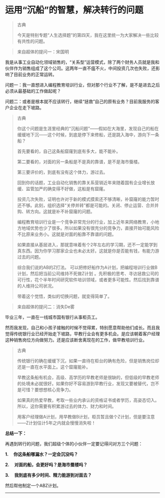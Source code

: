 # 运用“沉船”的智慧，解决转行的问题

> 古典
> 
> 今天是特别专题“人生选择题”的第四天，我在这里统一为大家解决一些比较有共性的问题。

> 来自超体的提问一：宋国明

我是从事工业自动化领域销售的，“关系型”运营模式，除了两个财务人员就是我和伙伴作为销售组成了这个公司。这两年一直不瘟不火，中间投资几次也失败，还影响了目前业务的正常运转。

问题一：我一直想进入编程教育培训行业，但对那个行业不了解，是不是进去之后必须从最基础的工作做起呢？

问题二：或者是根本就不应该转行，继续“拯救”自己的原有业务？目前我服务的客户企业在走下坡路。

> 古典
> 
> 你这个问题是生涯里经典的“沉船问题”——假如在大海里，发现自己的船在缓缓地下沉——这个时候，到底是停下来修船，还是跳入海中，游向下一条船？
> 
> 首先要看的，自己这条船窟窿到底有多大，能不能补。
> 
> 第二要看的，对面的另一条船是不是真的靠谱，是不是海市蜃楼。
> 
> 第三要评价的，到底有没有这个体力，游过去。
> 
> 回到你的话题，工业自动化销售的靠关系营销近年来随着国有企业增长放缓、监管加严的确变得不好做，这船是有窟窿。
> 
> 投资几次失败，证明也许对于新的模式摸索还不够清晰，补窟窿的能力暂时还不够。此刻，组织选择“关停并转”都是可能的。关闭、停止运营、合并并购、转方向。这就是补不补窟窿的问题。
> 
> 编程教育培训行业是一个竞争非常充分的行业，加上近年来网络教育，小地方地域优势也少了很多。所以如果没有很充分的竞争力，直接开始可能风险不比原来业务小。这就是对面的船靠不靠谱的问题。
> 
> 如果直接从基层进入，那就意味着有个2年左右的学习期，还不一定能学到真东西。因为你学习那家企业也未必太好。这就是你是否能有钱，有能力游过去的问题。
> 
> 综合我们说的AB的Z打法。 可以把修好船作为A计划，把编程培训行业做B计划，然后把当前公司维持不死做Z计划 。先积极的思考、寻访拯救公司的可行性，花个半年时间研究软件培训领域，或者更多可能性。然后找到靠谱的人维持公司状况。
> 
> 带着这个觉悟，类似的切换问题，就变得简单了。

> 来自超体的提问二：消失De雾

毕业三年，一直在一线城市国有银行从事柜员工。

然而我发现，自己和小孩子接触的时候不觉得累，特别愿意帮助他们成长。而且我觉得传统银行业已经开始走下坡路，早教行业会有更多机会。是应该朝着客户经理这种销售岗位方向做努力。还是应该断舍离现在的工作，做早教培训行业。

> 古典
> 
> 传统银行的确在缓缓下沉，如果一直待在柜台的确有危险，但是销售岗位却还是一直在水平面上。这个窟窿能补。
> 
> 早教这条船有机会，高级、高学历的早教老师是很缺的，但低级的早教老师的处境未必就很好。如果你好不容易游到早教行业，发现又要被替代，岂不是可惜？要想想核心竞争力。
> 
> 如果真的热爱早教，考取一些业内承认的资格证书或者学历，高姿态切入。 所以，这你需要有积累游过去的体力、财力和时间。
> 
> 用客户经理做A计划，用早教做B计划，柜员暂且做个Z计划，但是要注意——Z计划估计5年之内就会慢慢消失啦！

 **总结一下：**

再遇到转行的问题，我们超级个体的小伙伴一定要记得问对方三个问题：

 **1.     你这条船哪漏水？一定会沉没吗？**

 **2.     对面的船，会更好吗？是海市蜃楼吗？**

 **3.     我到底有多少时间、精力能游到对面去？**

然后帮他制定一个ABZ计划。

---
